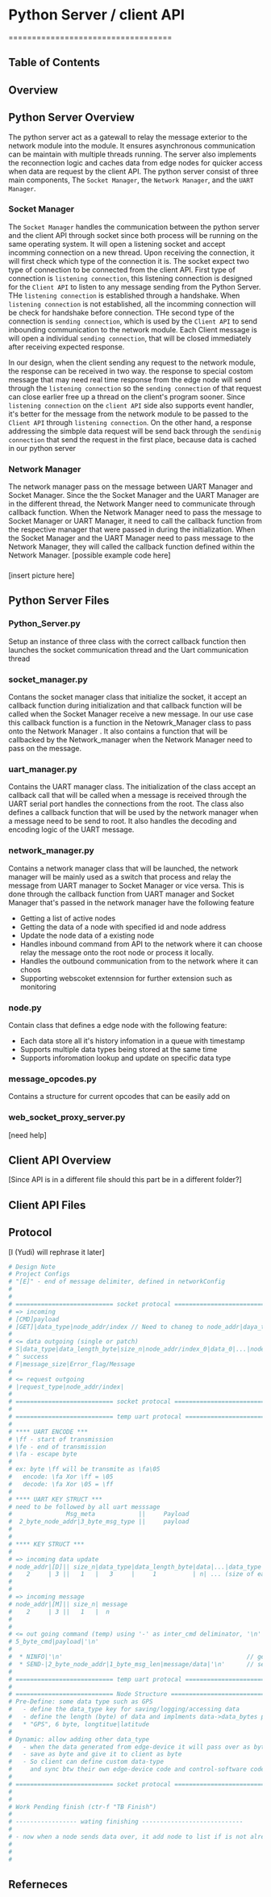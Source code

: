 # Python Server / client API
===================================
## Table of Contents

## Overview

## Python Server Overview

The python server act as a gatewall to relay the message exterior to the network module into the module. It ensures asynchronous communication can be maintain with multiple threads running. The server also implements the reconnection logic and caches data from edge nodes for quicker access when data are request by the client API. The python server consist of three main components, The `Socket Manager`, the `Network Manager`, and the `UART Manager`. 

### Socket Manager
The `Socket Manager` handles the communication between the python server and the client API through socket since both process will be running on the same operating system. It will open a listening socket and accept incomming connection on a new thread. Upon receiving the connection, it will first check which type of the connection it is. The socket expect two type of connection to be connected from the client API. First  type of connection is `listening connection`, this listening connection is designed for the `Client API` to listen to any message sending from the Python Server. THe `listening connection` is established through a handshake. When `listening connection` is not established, all the incomming connection will be check for handshake before connection. THe second type of the connection is `sending connection`, which is used by the `Client API` to send inbounding communication to the network module. Each Client message is will open a individual  `sending connection`, that will be closed immediately after receiving expected response. 

In our design, when the client sending any request to the network module, the response can be received in two way. the response to special costom message that may need real time response from the edge node will send through the `listening connection` so the `sending connection` of that request can close earlier free up a thread on the client's program sooner. Since `listening connection` on the `client API` side also supports event handler, it's better for the message from the network module to be passed to the `Client API` through `listening connection`. On the other hand, a response 
addressing the simbple data request will be send back through the `sendinig connection` that send the request in the first place, because data is cached in our python server

### Network Manager
The network manager pass on the message between UART Manager and Socket Manager. Since the the Socket Manager and the UART Manager are in the different thread, the Network Manger need to communicate through callback function. When the Network Manager need to pass the message to Socket Manager or UART Manager, it need to call the callback function from the respective manager that were passed in during the initialization. When the Socket Manager and the UART Manager need to pass message to the Network Manager, they will called the callback function defined within the Network Manager.
[possible example code here]


### 



[insert picture here]

##  Python Server Files

### Python_Server.py
Setup an instance of three class with the correct callback function then launches the socket communication thread and the Uart communication thread

### socket_manager.py
Contans the socket manager class that initialize the socket, it accept an callback function during initialization and that callback function will be called when the Socket Manager receive a new message. In our use case this callback function is a function in the Netowrk_Manager class to pass onto the Network Manager . It also contains a function that will be callbacked by the Network_manager when the Network Manager need to pass on the message.

### uart_manager.py
Contains the UART manager class. The initialization of the class accept an callback call that will be called when a message is received through the UART serial port handles the connections from the root. The class also defines a callback function that will be used by the network manager when a message need to be send to root. It also handles the decoding and encoding logic of the UART message.  

### network_manager.py 
Contains a network manager class that will be launched, the network manager will be mainly used as a switch that process and relay the message from UART manager to Socket Manager or vice versa. This is done through the callback function from UART manager and Socket Manager that's passed in the network manager have the following feature
* Getting a list of active nodes
* Getting the data of a node with specified id and node address
* Update the node data of a existing node
* Handles inbound command from API  to the network where it can choose relay the message onto the root node or process it locally. 
* Handles the outbound communication from  to the network where it can choos
* Supporting webscoket extennsion for further extension such as monitoring

### node.py
Contain class that defines a edge node with the following feature:
* Each data store all it's history infomation in a queue with timestamp
* Supports multiple data types being stored at the same time
* Supports inforomation lookup and update on specific data type


### message_opcodes.py
Contains a structure for current opcodes that can be easily add on

### web_socket_proxy_server.py
[need help]

## Client API Overview
[Since API is in a different file should this part be in a different folder?]

## Client API Files

## Protocol
[I (Yudi) will rephrase it later]
``` python
# Design Note
# Project Configs
# "[E]" - end of message delimiter, defined in networkConfig
#
#
# =========================== socket protocal ================================
# => incoming
# [CMD]payload
# [GET]|data_type|node_addr/index // Need to chaneg to node_addr|daya_type  ------------------------- "TB Finish" -------------------------
#
# <= data outgoing (single or patch)
# S|data_type|data_length_byte|size_n|node_addr/index_0|data_0|...|node_addr/index_n|data_n
# ^ success
# F|message_size|Error_flag/Message
#
# <= request outgoing
# |request_type|node_addr/index|
#
# =========================== socket protocal ================================
#
# =========================== temp uart protocal ================================
#
# **** UART ENCODE ***
# \ff - start of transmission
# \fe - end of transmission
# \fa - escape byte
# 
# ex: byte \ff will be transmite as \fa\05
#   encode: \fa Xor \ff = \05
#   decode: \fa Xor \05 = \ff
#
# **** UART KEY STRUCT ***
# need to be followed by all uart messsage
#               Msg_meta            ||     Payload
#  2_byte_node_addr|3_byte_msg_type ||     payload
#
#
# **** KEY STRUCT ***
#
# => incoming data update
# node_addr|[D]|| size_n|data_type|data_length_byte|data|...|data_type|data_length_byte|data
#    2     | 3 ||   1   |   3     |     1          | n| ... (size of each segment in bytes)
#
#
# => incoming message
# node_addr|[M]|| size_n| message
#    2     | 3 ||   1   |  n 
#
#
# <= out going command (temp) using '-' as inter_cmd deliminator, '\n' as cmd deliminator
# 5_byte_cmd|payload|'\n'
#
#  * NINFO|'\n'                                                   // get network info
#  * SEND-|2_byte_node_addr|1_byte_msg_len|message/data|'\n'      // send message/cmd to edge
#
# =========================== temp uart protocal ================================
#
# =========================== Node Structure ================================
# Pre-Define: some data type such as GPS
#   - define the data_type key for saving/logging/accessing data
#   - define the length (byte) of data and implments data->data_bytes parseing
#   * "GPS", 6 byte, longtitue|latitude
#
# Dynamic: allow adding other data_type
#   - when the data generated from edge-device it will pass over as byte directly
#   - save as byte and give it to client as byte
#   - So client can define custom data-type 
#     and sync btw their own edge-device code and control-software code
#
# =========================== socket protocal ================================
#
#
# Work Pending finish (ctr-f "TB Finish")
# 
# ----------------- wating finishing ----------------------------
#
# - now when a node sends data over, it add node to list if is not already in list, not using name and uuid of nodes!!
#
#
#
```

## Referneces
